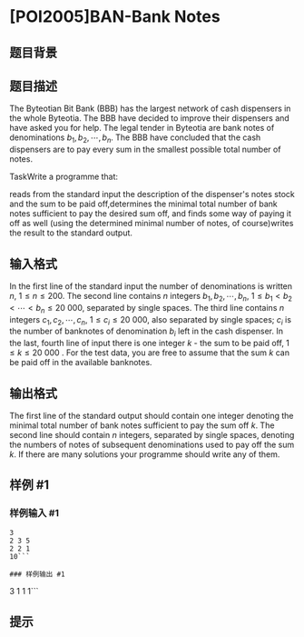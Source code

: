 # [POI2005]BAN-Bank Notes

## 题目背景



## 题目描述

The Byteotian Bit Bank (BBB) has the largest network of cash dispensers in the whole Byteotia. The BBB have decided to improve their dispensers and have asked you for help. The legal tender in Byteotia are bank notes of denominations $b_1,b_2,\cdots,b_n$. The BBB have concluded that the cash dispensers are to pay every sum in  the smallest possible total number of notes.

TaskWrite a programme that:

reads from the standard input the description of the dispenser's notes stock and the sum to be paid off,determines the minimal total number of bank notes sufficient to pay the desired sum off, and finds some way of paying it off as well (using the determined minimal number of notes, of course)writes the result to the standard output.




## 输入格式

In the first line of the standard input the number of denominations is written $n$, $1\le n\le 200$. The second line contains $n$ integers $b_1,b_2,\cdots,b_n$, $1\le b_1<b_2<\cdots<b_n\le 20\ 000$, separated by single spaces. The third line contains $n$ integers $c_1,c_2,\cdots,c_n$, $1\le c_i\le 20\ 000$, also separated by single spaces; $c_i$ is the number of banknotes of denomination $b_i$ left in the cash dispenser. In the last, fourth line of input there is one integer $k$ - the sum to be paid off, $1\le k\le 20\ 000$ . For the test data, you are free to assume that the sum $k$ can be paid off in the available banknotes.


## 输出格式

The first line of the standard output should contain one integer denoting the minimal total number of bank notes sufficient to pay the sum off $k$. The second line should contain $n$ integers, separated by single spaces, denoting the numbers of notes of subsequent denominations used to pay off the sum $k$. If there are many solutions your programme should write any of them.


## 样例 #1

### 样例输入 #1
```
3
2 3 5
2 2 1
10```

### 样例输出 #1

```
3
1 1 1```

## 提示


